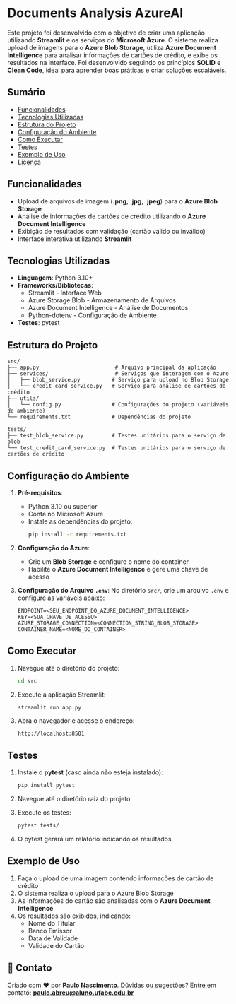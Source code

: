 # Documents Analysis AzureAI

Este projeto foi desenvolvido com o objetivo de criar uma aplicação utilizando **Streamlit** e os serviços do **Microsoft Azure**. O sistema realiza upload de imagens para o **Azure Blob Storage**, utiliza **Azure Document Intelligence** para analisar informações de cartões de crédito, e exibe os resultados na interface. Foi desenvolvido seguindo os princípios **SOLID** e **Clean Code**, ideal para aprender boas práticas e criar soluções escaláveis.

## Sumário
- [Funcionalidades](#funcionalidades)
- [Tecnologias Utilizadas](#tecnologias-utilizadas)
- [Estrutura do Projeto](#estrutura-do-projeto)
- [Configuração do Ambiente](#configuração-do-ambiente)
- [Como Executar](#como-executar)
- [Testes](#testes)
- [Exemplo de Uso](#exemplo-de-uso)
- [Licença](#licença)

## Funcionalidades

- Upload de arquivos de imagem (**.png**, **.jpg**, **.jpeg**) para o **Azure Blob Storage**
- Análise de informações de cartões de crédito utilizando o **Azure Document Intelligence**
- Exibição de resultados com validação (cartão válido ou inválido)
- Interface interativa utilizando **Streamlit**

## Tecnologias Utilizadas

- **Linguagem**: Python 3.10+
- **Frameworks/Bibliotecas**:
  - Streamlit - Interface Web
  - Azure Storage Blob - Armazenamento de Arquivos
  - Azure Document Intelligence - Análise de Documentos
  - Python-dotenv - Configuração de Ambiente
- **Testes**: pytest

## Estrutura do Projeto

```
src/
├── app.py                        # Arquivo principal da aplicação
├── services/                     # Serviços que interagem com o Azure
│   ├── blob_service.py          # Serviço para upload no Blob Storage
│   └── credit_card_service.py   # Serviço para análise de cartões de crédito
├── utils/
│   └── config.py                # Configurações do projeto (variáveis de ambiente)
└── requirements.txt             # Dependências do projeto

tests/
├── test_blob_service.py         # Testes unitários para o serviço de blob
└── test_credit_card_service.py  # Testes unitários para o serviço de cartões de crédito
```

## Configuração do Ambiente

1. **Pré-requisitos**:
   - Python 3.10 ou superior
   - Conta no Microsoft Azure
   - Instale as dependências do projeto:
     ```bash
     pip install -r requirements.txt
     ```

2. **Configuração do Azure**:
   - Crie um **Blob Storage** e configure o nome do container
   - Habilite o **Azure Document Intelligence** e gere uma chave de acesso

3. **Configuração do Arquivo `.env`**:
   No diretório `src/`, crie um arquivo `.env` e configure as variáveis abaixo:
   ```
   ENDPOINT=<SEU_ENDPOINT_DO_AZURE_DOCUMENT_INTELLIGENCE>
   KEY=<SUA_CHAVE_DE_ACESSO>
   AZURE_STORAGE_CONNECTION=<CONNECTION_STRING_BLOB_STORAGE>
   CONTAINER_NAME=<NOME_DO_CONTAINER>
   ```

## Como Executar

1. Navegue até o diretório do projeto:
   ```bash
   cd src
   ```

2. Execute a aplicação Streamlit:
   ```bash
   streamlit run app.py
   ```

3. Abra o navegador e acesse o endereço:
   ```
   http://localhost:8501
   ```

## Testes

1. Instale o **pytest** (caso ainda não esteja instalado):
   ```bash
   pip install pytest
   ```

2. Navegue até o diretório raiz do projeto

3. Execute os testes:
   ```bash
   pytest tests/
   ```

4. O pytest gerará um relatório indicando os resultados

## Exemplo de Uso

1. Faça o upload de uma imagem contendo informações de cartão de crédito
2. O sistema realiza o upload para o Azure Blob Storage
3. As informações do cartão são analisadas com o **Azure Document Intelligence**
4. Os resultados são exibidos, indicando:
   - Nome do Titular
   - Banco Emissor
   - Data de Validade
   - Validade do Cartão

## 📧 Contato

Criado com ❤️ por **Paulo Nascimento**. Dúvidas ou sugestões? Entre em contato: **paulo.abreu@aluno.ufabc.edu.br**